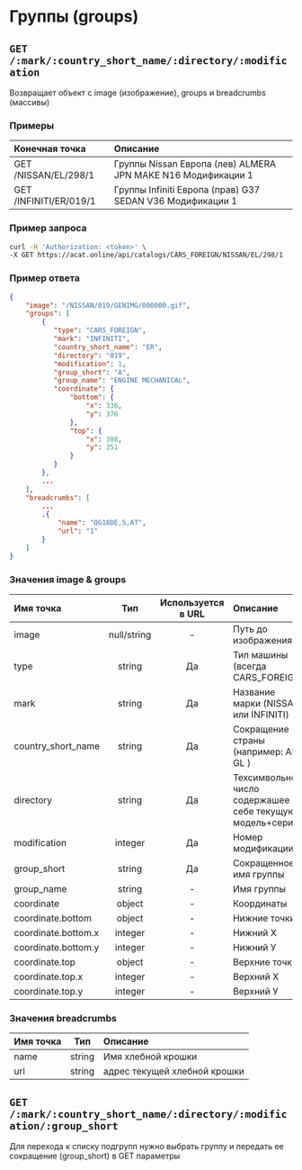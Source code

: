 # Группы (groups)

## `GET /:mark/:country_short_name/:directory/:modification`

Возвращает объект с image (изображение), groups и breadcrumbs (массивы)

### Примеры

| Конечная точка | Описание |
| :---- | :--------------- |
| GET /NISSAN/EL/298/1 | Группы Nissan Европа (лев) ALMERA JPN MAKE N16 Модификации 1 |
| GET /INFINITI/ER/019/1 | Группы Infiniti Европа (прав) G37 SEDAN V36 Модификации 1 |

### Пример запроса

```bash
curl -H 'Authorization: <token>' \
-X GET https://acat.online/api/catalogs/CARS_FOREIGN/NISSAN/EL/298/1
```

### Пример ответа

```json
{
    "image": "/NISSAN/019/GENIMG/000000.gif",
    "groups": [
        {
           "type": "CARS_FOREIGN",
           "mark": "INFINITI",
           "country_short_name": "ER",
           "directory": "019",
           "modification": 1,
           "group_short": "A",
           "group_name": "ENGINE MECHANICAL",
           "coordinate": {
               "bottom": {
                   "x": 336,
                   "y": 376
               },
               "top": {
                   "x": 308,
                   "y": 351
               }
           }
        },
        ...
    ],
    "breadcrumbs": [
        ...
        ,{
            "name": "QG18DE,S,AT",
            "url": "1"
        }
    ]
}
```

### Значения image & groups

| Имя точка | Тип | Используется в URL | Описание |
| :---- | :------: | :------: | :--------------- |
| image | null/string | - | Путь до изображения |
| type | string | Да | Тип машины (всегда CARS_FOREIGN) |
| mark | string | Да | Название марки (NISSAN или INFINITI) |
| country_short_name | string | Да | Сокращение страны (например: AR / GL ) |
| directory | string | Да | Техсимвольное число содержашее в себе текущую модель+серию |
| modification | integer | Да | Номер модификации |
| group_short | string | Да | Сокращенное имя группы |
| group_name | string | - | Имя группы |
| coordinate | object | - | Координаты |
| coordinate.bottom | object | - | Нижние точки |
| coordinate.bottom.x | integer | - | Нижний Х |
| coordinate.bottom.y | integer | - | Нижний У |
| coordinate.top | object | - | Верхние точки |
| coordinate.top.x | integer | - | Верхний Х |
| coordinate.top.y | integer | - | Верхний У |

### Значения breadcrumbs

| Имя точка | Тип | Описание |
| :---- | :------: | :--------------- |
| name | string | Имя хлебной крошки |
| url | string | адрес текущей хлебной крошки |


## `GET /:mark/:country_short_name/:directory/:modification/:group_short`

Для перехода к списку подгрупп нужно выбрать группу и передать ее сокращение (group_short) в GET параметры